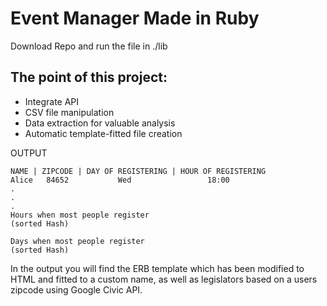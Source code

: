 # Event Manager Made in Ruby

Download Repo and run the file in ./lib

## The point of this project:

- Integrate API
- CSV file manipulation
- Data extraction for valuable analysis
- Automatic template-fitted file creation

OUTPUT
```
NAME | ZIPCODE | DAY OF REGISTERING | HOUR OF REGISTERING
Alice   84652           Wed                 18:00
.
.
.
Hours when most people register
(sorted Hash)

Days when most people register
(sorted Hash)
```
In the output you will find the ERB template which has been modified to HTML and fitted to a custom name, as well as legislators based on a users zipcode using Google Civic API.

